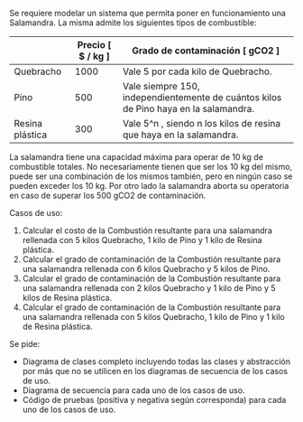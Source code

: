 Se requiere modelar un sistema que permita poner en funcionamiento una Salamandra. La misma
admite los siguientes tipos de combustible:

| | Precio [ $ / kg ] | Grado de contaminación [ gCO2 ]                                                      |
| --- | --- |--------------------------------------------------------------------------------------|
| Quebracho | 1000 | Vale 5 por cada kilo de Quebracho.                                                   |
| Pino | 500 | Vale siempre 150, independientemente de cuántos kilos de Pino haya en la salamandra. |
| Resina plástica | 300 | Vale 5^n , siendo n los kilos de resina que haya en la salamandra.                   |

La salamandra tiene una capacidad máxima para operar de 10 kg de combustible totales. No necesariamente tienen que ser los 10 kg del mismo, puede ser una combinación de los mismos también, pero en ningún caso se pueden exceder los 10 kg. Por otro lado la salamandra aborta su operatoria en caso de superar los 500 gCO2 de contaminación.

Casos de uso:
1. Calcular el costo de la Combustión resultante para una salamandra rellenada con 5 kilos Quebracho, 1 kilo de Pino y 1 kilo de Resina plástica.
2. Calcular el grado de contaminación de la Combustión resultante para una salamandra rellenada con 6 kilos Quebracho y 5 kilos de Pino.
3. Calcular el grado de contaminación de la Combustión resultante para una salamandra rellenada con 2 kilos Quebracho y 1 kilo de Pino y 5 kilos de Resina plástica.
4. Calcular el grado de contaminación de la Combustión resultante para una salamandra rellenada con 5 kilos Quebracho, 1 kilo de Pino y 1 kilo de Resina plástica.

Se pide:
- Diagrama de clases completo incluyendo todas las clases y abstracción por más que no se utilicen en los diagramas de secuencia de los casos de uso.
- Diagrama de secuencia para cada uno de los casos de uso.
- Código de pruebas (positiva y negativa según corresponda) para cada uno de los casos de uso.
